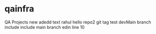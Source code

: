 # qainfra
QA Projects
new adedd text rahul
hello
repo2
git tag test
devMain branch include
include main branch
edin line 10
